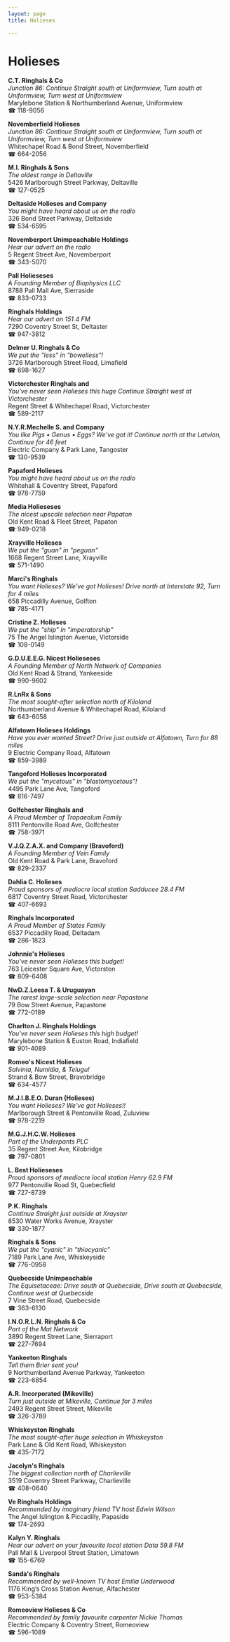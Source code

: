 ```yaml
---
layout: page 
title: Holieses

---
```



# Holieses


 **C.T. Ringhals & Co**  
_Junction 86: Continue Straight south at Uniformview, Turn south at Uniformview, Turn west at Uniformview_  
Marylebone Station & Northumberland Avenue, Uniformview  
☎ 118-9056

**Novemberfield Holieses**  
_Junction 86: Continue Straight south at Uniformview, Turn south at Uniformview, Turn west at Uniformview_  
Whitechapel Road & Bond Street, Novemberfield  
☎ 664-2056

**M.I. Ringhals & Sons**  
_The oldest range in Deltaville_  
5426 Marlborough Street Parkway, Deltaville  
☎ 127-0525

**Deltaside Holieses and Company**  
_You might have heard about us on the radio_  
326 Bond Street Parkway, Deltaside  
☎ 534-6595

**Novemberport Unimpeachable Holdings**  
_Hear our advert on the radio_  
5 Regent Street Ave, Novemberport  
☎ 343-5070

**Pall Holieseses**  
_A Founding Member of Biophysics LLC_  
8788 Pall Mall Ave, Sierraside  
☎ 833-0733

**Ringhals Holdings**  
_Hear our advert on 151.4 FM_  
7290 Coventry Street St, Deltaster  
☎ 947-3812

**Delmer U. Ringhals & Co**  
_We put the "less" in "bowelless"!_  
3726 Marlborough Street Road, Limafield  
☎ 698-1627

**Victorchester Ringhals and**  
_You've never seen Holieses this huge 
Continue Straight west at Victorchester_  
Regent Street & Whitechapel Road, Victorchester  
☎ 589-2117

**N.Y.R.Mechelle S. and Company**  
_You like Pigs • Genus • Eggs? We've got it! 
Continue north at the Latvian, Continue for 46 feet_  
Electric Company & Park Lane, Tangoster  
☎ 130-9539

**Papaford Holieses**  
_You might have heard about us on the radio_  
Whitehall & Coventry Street, Papaford  
☎ 978-7759

**Media Holieseses**  
_The nicest upscale selection near Papaton_  
Old Kent Road & Fleet Street, Papaton  
☎ 949-0218

**Xrayville Holieses**  
_We put the "guan" in "peguan"_  
1668 Regent Street Lane, Xrayville  
☎ 571-1490

**Marci's Ringhals**  
_You want Holieses? We've got Holieses! 
Drive north at Interstate 92, Turn for 4 miles_  
658 Piccadilly Avenue, Golfton  
☎ 785-4171

**Cristine Z. Holieses**  
_We put the "ship" in "imperatorship"_  
75 The Angel Islington Avenue, Victorside  
☎ 108-0149

**G.D.U.E.E.G. Nicest Holieseses**  
_A Founding Member of North Network of Companies_  
Old Kent Road & Strand, Yankeeside  
☎ 990-9602

**R.LnRx & Sons**  
_The most sought-after selection north of Kiloland_  
Northumberland Avenue & Whitechapel Road, Kiloland  
☎ 643-6058

**Alfatown Holieses Holdings**  
_Have you ever wanted Street? 
Drive just outside at Alfatown, Turn for 88 miles_  
9 Electric Company Road, Alfatown  
☎ 859-3989

**Tangoford Holieses Incorporated**  
_We put the "mycetous" in "blastomycetous"!_  
4495 Park Lane Ave, Tangoford  
☎ 816-7497

**Golfchester Ringhals and**  
_A Proud Member of Tropaeolum Family_  
8111 Pentonville Road Ave, Golfchester  
☎ 758-3971

**V.J.Q.Z.A.X. and Company (Bravoford)**  
_A Founding Member of Vein Family_  
Old Kent Road & Park Lane, Bravoford  
☎ 829-2337

**Dahlia C. Holieses**  
_Proud sponsors of mediocre local station Sadducee 28.4 FM_  
6817 Coventry Street Road, Victorchester  
☎ 407-6693

**Ringhals Incorporated**  
_A Proud Member of States Family_  
6537 Piccadilly Road, Deltadam  
☎ 286-1823

**Johnnie's Holieses**  
_You've never seen Holieses this budget!_  
763 Leicester Square Ave, Victorston  
☎ 809-6408

**NwD.Z.Leesa T. & Uruguayan**  
_The rarest large-scale selection near Papastone_  
79 Bow Street Avenue, Papastone  
☎ 772-0189

**Charlton J. Ringhals Holdings**  
_You've never seen Holieses this high budget!_  
Marylebone Station & Euston Road, Indiafield  
☎ 901-4089

**Romeo's Nicest Holieses**  
_Salvinia, Numidia, & Telugu!_  
Strand & Bow Street, Bravobridge  
☎ 634-4577

**M.J.I.B.E.O. Duran (Holieses)**  
_You want Holieses? We've got Holieses!!_  
Marlborough Street & Pentonville Road, Zuluview  
☎ 978-2219

**M.G.J.H.C.W. Holieses**  
_Part of the Underpants PLC_  
35 Regent Street Ave, Kilobridge  
☎ 797-0801

**L. Best Holieseses**  
_Proud sponsors of mediocre local station Henry 62.9 FM_  
977 Pentonville Road St, Quebecfield  
☎ 727-8739

**P.K. Ringhals**  
_Continue Straight just outside at Xrayster_  
8530 Water Works Avenue, Xrayster  
☎ 330-1877

**Ringhals & Sons**  
_We put the "cyanic" in "thiocyanic"_  
7189 Park Lane Ave, Whiskeyside  
☎ 776-0958

**Quebecside Unimpeachable**  
_The Equisetaceae: Drive south at Quebecside, Drive south at Quebecside, Continue west at Quebecside_  
7 Vine Street Road, Quebecside  
☎ 363-6130

**I.N.O.R.L.N. Ringhals & Co**  
_Part of the Mat Network_  
3890 Regent Street Lane, Sierraport  
☎ 227-7694

**Yankeeton Ringhals**  
_Tell them Brier sent you!_  
9 Northumberland Avenue Parkway, Yankeeton  
☎ 223-6854

**A.R. Incorporated (Mikeville)**  
_Turn just outside at Mikeville, Continue for 3 miles_  
2493 Regent Street Street, Mikeville  
☎ 326-3789

**Whiskeyston Ringhals**  
_The most sought-after huge selection in Whiskeyston_  
Park Lane & Old Kent Road, Whiskeyston  
☎ 435-7172

**Jacelyn's Ringhals**  
_The biggest collection north of Charlieville_  
3519 Coventry Street Parkway, Charlieville  
☎ 408-0640

**Ve Ringhals Holdings**  
_Recommended by imaginary friend TV host Edwin Wilson_  
The Angel Islington & Piccadilly, Papaside  
☎ 174-2693

**Kalyn Y. Ringhals**  
_Hear our advert on your favourite local station Data 59.8 FM_  
Pall Mall & Liverpool Street Station, Limatown  
☎ 155-6769

**Sanda's Ringhals**  
_Recommended by well-known TV host Emilia Underwood_  
1176 King’s Cross Station Avenue, Alfachester  
☎ 953-5384

**Romeoview Holieses & Co**  
_Recommended by family favourite carpenter Nickie Thomas_  
Electric Company & Coventry Street, Romeoview  
☎ 596-1089

